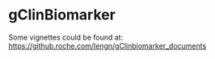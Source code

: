 # gClinBiomarker

Some vignettes could be found at:
https://github.roche.com/lengn/gClinbiomarker_documents
